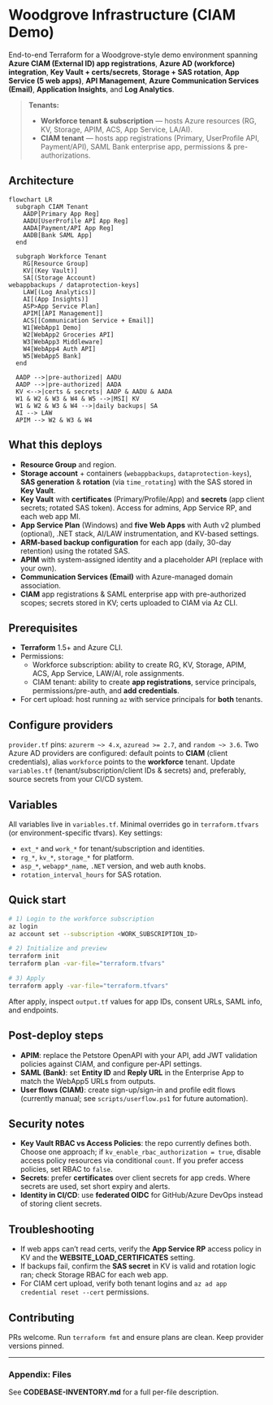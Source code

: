 
# Woodgrove Infrastructure (CIAM Demo)

End-to-end Terraform for a Woodgrove-style demo environment spanning **Azure CIAM (External ID) app registrations**, **Azure AD (workforce) integration**, **Key Vault + certs/secrets**, **Storage + SAS rotation**, **App Service (5 web apps)**, **API Management**, **Azure Communication Services (Email)**, **Application Insights**, and **Log Analytics**.

> **Tenants:**
> - **Workforce tenant & subscription** — hosts Azure resources (RG, KV, Storage, APIM, ACS, App Service, LA/AI).
> - **CIAM tenant** — hosts app registrations (Primary, UserProfile API, Payment/API), SAML Bank enterprise app, permissions & pre-authorizations.

## Architecture
```mermaid
flowchart LR
  subgraph CIAM Tenant
    AADP[Primary App Reg]
    AADU[UserProfile API App Reg]
    AADA[Payment/API App Reg]
    AADB[Bank SAML App]
  end

  subgraph Workforce Tenant
    RG[Resource Group]
    KV[(Key Vault)]
    SA[(Storage Account)
webappbackups / dataprotection-keys]
    LAW[(Log Analytics)]
    AI[(App Insights)]
    ASP>App Service Plan]
    APIM[[API Management]]
    ACS[[Communication Service + Email]]
    W1[WebApp1 Demo]
    W2[WebApp2 Groceries API]
    W3[WebApp3 Middleware]
    W4[WebApp4 Auth API]
    W5[WebApp5 Bank]
  end

  AADP -->|pre-authorized| AADU
  AADP -->|pre-authorized| AADA
  KV <-->|certs & secrets| AADP & AADU & AADA
  W1 & W2 & W3 & W4 & W5 -->|MSI| KV
  W1 & W2 & W3 & W4 -->|daily backups| SA
  AI --> LAW
  APIM --> W2 & W3 & W4
```

## What this deploys
- **Resource Group** and region.
- **Storage account** + containers (`webappbackups`, `dataprotection-keys`), **SAS generation** & **rotation** (via `time_rotating`) with the SAS stored in **Key Vault**.
- **Key Vault** with **certificates** (Primary/Profile/App) and **secrets** (app client secrets; rotated SAS token). Access for admins, App Service RP, and each web app MI.
- **App Service Plan** (Windows) and **five Web Apps** with Auth v2 plumbed (optional), .NET stack, AI/LAW instrumentation, and KV-based settings.
- **ARM-based backup configuration** for each app (daily, 30-day retention) using the rotated SAS.
- **APIM** with system-assigned identity and a placeholder API (replace with your own).
- **Communication Services (Email)** with Azure-managed domain association.
- **CIAM** app registrations & SAML enterprise app with pre-authorized scopes; secrets stored in KV; certs uploaded to CIAM via Az CLI.

## Prerequisites
- **Terraform** 1.5+ and Azure CLI.
- Permissions:
  - Workforce subscription: ability to create RG, KV, Storage, APIM, ACS, App Service, LAW/AI, role assignments.
  - CIAM tenant: ability to create **app registrations**, service principals, permissions/pre-auth, and **add credentials**.
- For cert upload: host running `az` with service principals for **both** tenants.

## Configure providers
`provider.tf` pins: `azurerm ~> 4.x`, `azuread >= 2.7`, and `random ~> 3.6`. Two Azure AD providers are configured: default points to **CIAM** (client credentials), alias `workforce` points to the **workforce** tenant. Update `variables.tf` (tenant/subscription/client IDs & secrets) and, preferably, source secrets from your CI/CD system.

## Variables
All variables live in `variables.tf`. Minimal overrides go in `terraform.tfvars` (or environment-specific tfvars). Key settings:
- `ext_*` and `work_*` for tenant/subscription and identities.
- `rg_*`, `kv_*`, `storage_*` for platform.
- `asp_*`, `webapp*_name`, `.NET` version, and web auth knobs.
- `rotation_interval_hours` for SAS rotation.

## Quick start
```bash
# 1) Login to the workforce subscription
az login
az account set --subscription <WORK_SUBSCRIPTION_ID>

# 2) Initialize and preview
terraform init
terraform plan -var-file="terraform.tfvars"

# 3) Apply
terraform apply -var-file="terraform.tfvars"
```
After apply, inspect `output.tf` values for app IDs, consent URLs, SAML info, and endpoints.

## Post-deploy steps
- **APIM**: replace the Petstore OpenAPI with your API, add JWT validation policies against CIAM, and configure per-API settings.
- **SAML (Bank)**: set **Entity ID** and **Reply URL** in the Enterprise App to match the WebApp5 URLs from outputs.
- **User flows (CIAM)**: create sign-up/sign-in and profile edit flows (currently manual; see `scripts/userflow.ps1` for future automation).

## Security notes
- **Key Vault RBAC vs Access Policies**: the repo currently defines both. Choose one approach; if `kv_enable_rbac_authorization = true`, disable access policy resources via conditional `count`. If you prefer access policies, set RBAC to `false`.
- **Secrets**: prefer **certificates** over client secrets for app creds. Where secrets are used, set short expiry and alerts.
- **Identity in CI/CD**: use **federated OIDC** for GitHub/Azure DevOps instead of storing client secrets.

## Troubleshooting
- If web apps can’t read certs, verify the **App Service RP** access policy in KV and the **WEBSITE_LOAD_CERTIFICATES** setting.
- If backups fail, confirm the **SAS secret** in KV is valid and rotation logic ran; check Storage RBAC for each web app.
- For CIAM cert upload, verify both tenant logins and `az ad app credential reset --cert` permissions.

## Contributing
PRs welcome. Run `terraform fmt` and ensure plans are clean. Keep provider versions pinned.

---

### Appendix: Files
See **CODEBASE-INVENTORY.md** for a full per-file description.
